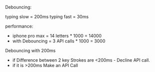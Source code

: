 Debouncing:

typing slow = 200ms
typing fast = 30ms

performance:
 - iphone pro max = 14 letters * 1000 = 14000
 - with Debouncing = 3 API calls * 1000 = 3000

Debouncing with 200ms
 - if Difference between 2 key Strokes are <200ms - Decline API call.
 - if it is >200ms Make an API Call